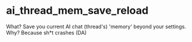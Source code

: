 # ai_thread_mem_save_reload
What? Save you current AI chat (thread's) 'memory' beyond your settings.  Why? Because sh*t crashes (DA)
